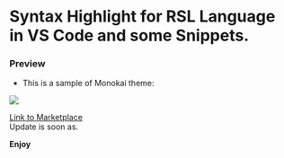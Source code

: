 # Syntax Highlight for RSL Language in VS Code and some Snippets.

### Preview
- This is a sample of Monokai theme:

![](https://raw.githubusercontent.com/alliluja/sublime/master/VSCode/Screenshoot.jpg)

[Link to Marketplace](https://marketplace.visualstudio.com/items?itemName=VeniaminRakov.rsl)  
Update is soon as.

**Enjoy**
